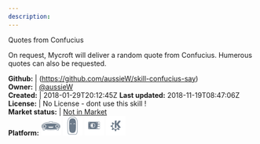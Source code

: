 ```yaml
---
description: 
---
```

Quotes from Confucius

On request, Mycroft will deliver a random quote from Confucius. Humerous quotes can also be requested.

**Github:** | (https://github.com/aussieW/skill-confucius-say)  
**Owner:** | [@aussieW](https://github.com/aussieW)  
**Created:** | 2018-01-29T20:12:45Z  **Last updated:** 2018-11-19T08:47:06Z  
**License:** | No License - dont use this skill !  
**Market status:** | [Not in Market](https://market.mycroft.ai/skill/)  
**Platform:**   ![](.gitbook/assets/mark-1-icon.png)  ![](.gitbook/assets/mark-2-icon.png)  ![](.gitbook/assets/picroft-icon.png)  ![](.gitbook/assets/kde.png)   
